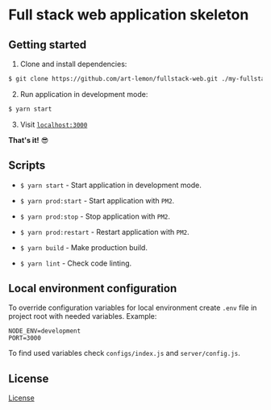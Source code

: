 # Full stack web application skeleton

## Getting started

1. Clone and install dependencies:

```bash
$ git clone https://github.com/art-lemon/fullstack-web.git ./my-fullstack && cd my-fullstack && yarn
```

2. Run application in development mode:

```bash
$ yarn start
```

3. Visit [`localhost:3000`](http://localhost:3000)

**That's it!** :sunglasses:

## Scripts

* `$ yarn start` - Start application in development mode.

* `$ yarn prod:start` - Start application with `PM2`.

* `$ yarn prod:stop` - Stop application with `PM2`.

* `$ yarn prod:restart` - Restart application with `PM2`.

* `$ yarn build` - Make production build.

* `$ yarn lint` - Check code linting.

## Local environment configuration

To override configuration variables for local environment create `.env` file in project root with needed variables. Example:
```
NODE_ENV=development
PORT=3000
```
To find used variables check `configs/index.js` and `server/config.js`.


## License
[License](LICENSE)
